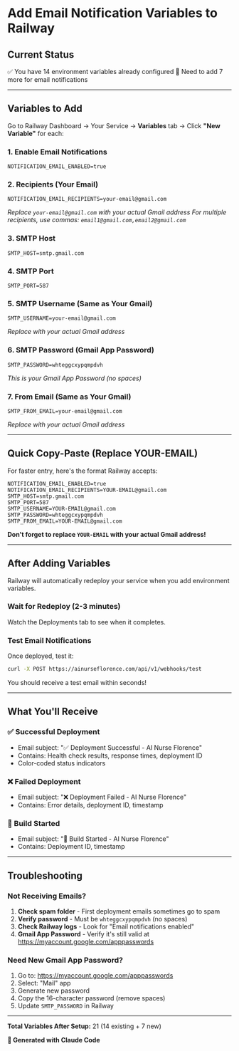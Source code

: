 # Add Email Notification Variables to Railway

## Current Status
✅ You have 14 environment variables already configured
📧 Need to add 7 more for email notifications

---

## Variables to Add

Go to Railway Dashboard → Your Service → **Variables** tab → Click **"New Variable"** for each:

### 1. Enable Email Notifications
```
NOTIFICATION_EMAIL_ENABLED=true
```

### 2. Recipients (Your Email)
```
NOTIFICATION_EMAIL_RECIPIENTS=your-email@gmail.com
```
*Replace `your-email@gmail.com` with your actual Gmail address*
*For multiple recipients, use commas: `email1@gmail.com,email2@gmail.com`*

### 3. SMTP Host
```
SMTP_HOST=smtp.gmail.com
```

### 4. SMTP Port
```
SMTP_PORT=587
```

### 5. SMTP Username (Same as Your Gmail)
```
SMTP_USERNAME=your-email@gmail.com
```
*Replace with your actual Gmail address*

### 6. SMTP Password (Gmail App Password)
```
SMTP_PASSWORD=whteggcxypqmpdvh
```
*This is your Gmail App Password (no spaces)*

### 7. From Email (Same as Your Gmail)
```
SMTP_FROM_EMAIL=your-email@gmail.com
```
*Replace with your actual Gmail address*

---

## Quick Copy-Paste (Replace YOUR-EMAIL)

For faster entry, here's the format Railway accepts:

```
NOTIFICATION_EMAIL_ENABLED=true
NOTIFICATION_EMAIL_RECIPIENTS=YOUR-EMAIL@gmail.com
SMTP_HOST=smtp.gmail.com
SMTP_PORT=587
SMTP_USERNAME=YOUR-EMAIL@gmail.com
SMTP_PASSWORD=whteggcxypqmpdvh
SMTP_FROM_EMAIL=YOUR-EMAIL@gmail.com
```

**Don't forget to replace `YOUR-EMAIL` with your actual Gmail address!**

---

## After Adding Variables

Railway will automatically redeploy your service when you add environment variables.

### Wait for Redeploy (2-3 minutes)
Watch the Deployments tab to see when it completes.

### Test Email Notifications
Once deployed, test it:
```bash
curl -X POST https://ainurseflorence.com/api/v1/webhooks/test
```

You should receive a test email within seconds!

---

## What You'll Receive

### ✅ Successful Deployment
- Email subject: "✅ Deployment Successful - AI Nurse Florence"
- Contains: Health check results, response times, deployment ID
- Color-coded status indicators

### ❌ Failed Deployment
- Email subject: "❌ Deployment Failed - AI Nurse Florence"
- Contains: Error details, deployment ID, timestamp

### 🔨 Build Started
- Email subject: "🔨 Build Started - AI Nurse Florence"
- Contains: Deployment ID, timestamp

---

## Troubleshooting

### Not Receiving Emails?

1. **Check spam folder** - First deployment emails sometimes go to spam
2. **Verify password** - Must be `whteggcxypqmpdvh` (no spaces)
3. **Check Railway logs** - Look for "Email notifications enabled"
4. **Gmail App Password** - Verify it's still valid at https://myaccount.google.com/apppasswords

### Need New Gmail App Password?

1. Go to: https://myaccount.google.com/apppasswords
2. Select: "Mail" app
3. Generate new password
4. Copy the 16-character password (remove spaces)
5. Update `SMTP_PASSWORD` in Railway

---

**Total Variables After Setup:** 21 (14 existing + 7 new)

**🤖 Generated with Claude Code**
